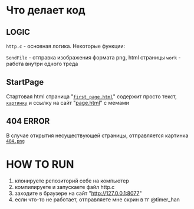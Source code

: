 # Что делает код

## LOGIC
`http.c` - основная логика. Некоторые функции:

`SendFile` - отправка изображения формата png, html страницы
`work` - работа внутри одного треда

## StartPage
Стартовая html страница "[`first_page.html`](./first_page/page.html)" содержит просто текст, [`картинку`](./first_page/404.png) и ссылку на сайт "[page.html](./top5meme/page.html)" с мемами

## 404 ERROR
В случае открытия несуществующей страницы, отправляется картинка [`404.png`](./first_page/404.png)

# HOW TO RUN
1. клонируете репозиторий себе на компьютер
2. компилируете и запускаете файл http.c
3. заходите в браузере на сайт "http://127.0.0.1:8077"
4. если что-то не работает, отправляете мне скрин в тг @timer_han